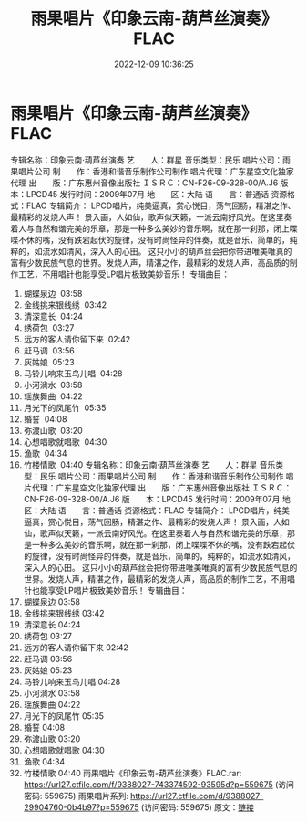 ﻿---
title: 雨果唱片《印象云南-葫芦丝演奏》FLAC
date: 2022-12-09 10:36:25
categories: 古典音乐、新世纪、纯音雅乐
tags: 纯音雅乐
---
# 雨果唱片《印象云南-葫芦丝演奏》FLAC

专辑名称：印象云南·葫芦丝演奏
艺　　人：群星
音乐类型：民乐
唱片公司：雨果唱片公司
制　　作：香港和谐音乐制作公司制作
唱片代理：广东星空文化独家代理
出　　版：广东惠州音像出版社
ＩＳＲＣ：CN-F26-09-328-00/A.J6
版　　本：LPCD45
发行时间：2009年07月
地　　区：大陆
语　　言：普通话
资源格式：FLAC
专辑简介：
LPCD唱片，纯美逼真，赏心悦目，荡气回肠，精湛之作、最精彩的发烧人声！
景入画，人如仙，歌声似天籁，一派云南好风光。在这里奏着人与自然和谐完美的乐章，那是一种多么美妙的音乐啊，就在那一刹那，闭上喋喋不休的嘴，没有跌宕起伏的旋律，没有时尚怪异的伴奏，就是音乐，简单的，纯粹的，如流水如清风，深入人的心田。
这只小小的葫芦丝会把你带进唯美唯真的富有少数民族气息的世界。发烧人声，精湛之作，最精彩的发烧人声，高品质的制作工艺，不用唱针也能享受LP唱片极致美妙音乐！
专辑曲目：
01. 蝴蝶泉边  03:58
02. 金线挑来银线绣  03:42
03. 清深意长  04:24
04. 绣荷包  03:27
05. 远方的客人请你留下来  02:42
06. 赶马调  03:56
07. 灰姑娘  05:23
08. 马铃儿响来玉鸟儿唱  04:28
09. 小河淌水  03:58
10. 瑶族舞曲  04:22
11. 月光下的凤尾竹  05:35
12. 婚誓  04:08
13. 弥渡山歌  03:20
14. 心想唱歌就唱歌  04:30
15. 渔歌  04:34
16. 竹楼情歌  04:40
专辑名称：印象云南·葫芦丝演奏
艺　　人：群星
音乐类型：民乐
唱片公司：雨果唱片公司
制　　作：香港和谐音乐制作公司制作
唱片代理：广东星空文化独家代理
出　　版：广东惠州音像出版社
ＩＳＲＣ：CN-F26-09-328-00/A.J6
版　　本：LPCD45
发行时间：2009年07月
地　　区：大陆
语　　言：普通话
资源格式：FLAC
专辑简介：
LPCD唱片，纯美逼真，赏心悦目，荡气回肠，精湛之作、最精彩的发烧人声！
景入画，人如仙，歌声似天籁，一派云南好风光。在这里奏着人与自然和谐完美的乐章，那是一种多么美妙的音乐啊，就在那一刹那，闭上喋喋不休的嘴，没有跌宕起伏的旋律，没有时尚怪异的伴奏，就是音乐，简单的，纯粹的，如流水如清风，深入人的心田。
这只小小的葫芦丝会把你带进唯美唯真的富有少数民族气息的世界。发烧人声，精湛之作，最精彩的发烧人声，高品质的制作工艺，不用唱针也能享受LP唱片极致美妙音乐！
专辑曲目：
01. 蝴蝶泉边 03:58
02. 金线挑来银线绣 03:42
03. 清深意长 04:24
04. 绣荷包 03:27
05. 远方的客人请你留下来 02:42
06. 赶马调 03:56
07. 灰姑娘 05:23
08. 马铃儿响来玉鸟儿唱 04:28
09. 小河淌水 03:58
10. 瑶族舞曲 04:22
11. 月光下的凤尾竹 05:35
12. 婚誓 04:08
13. 弥渡山歌 03:20
14. 心想唱歌就唱歌 04:30
15. 渔歌 04:34
16. 竹楼情歌 04:40
雨果唱片《印象云南-葫芦丝演奏》FLAC.rar: https://url27.ctfile.com/f/9388027-743374592-93595d?p=559675
(访问密码: 559675)
雨果唱片系列: https://url27.ctfile.com/d/9388027-29904760-0b4b97?p=559675
(访问密码: 559675)
原文：[链接](https://blog.sina.com.cn/s/blog_1647c7e76010310is.html)
